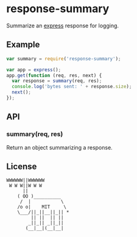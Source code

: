 # response-summary

  Summarize an [express](https://github.com/visionmedia/express) response for logging.

## Example

```js
var summary = require('response-summary');

var app = express();
app.get(function (req, res, next) {
  var response = summary(req, res);
  console.log('bytes sent: ' + response.size);
  next();
});
```

## API

### summary(req, res)
    
  Return an object summarizing a response.

## License

```
WWWWWW||WWWWWW
 W W W||W W W
      ||
    ( OO )__________
     /  |           \
    /o o|    MIT     \
    \___/||_||__||_|| *
         || ||  || ||
        _||_|| _||_||
       (__|__|(__|__|
```